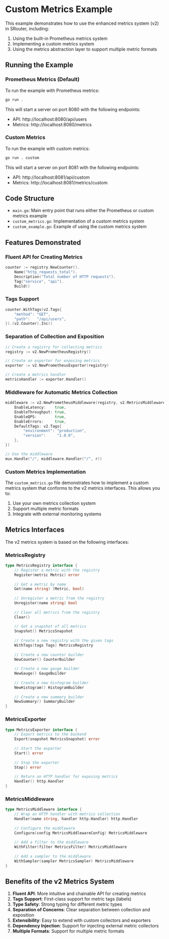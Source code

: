# Custom Metrics Example

This example demonstrates how to use the enhanced metrics system (v2) in SRouter, including:

1. Using the built-in Prometheus metrics system
2. Implementing a custom metrics system
3. Using the metrics abstraction layer to support multiple metric formats

## Running the Example

### Prometheus Metrics (Default)

To run the example with Prometheus metrics:

```bash
go run .
```

This will start a server on port 8080 with the following endpoints:

- API: http://localhost:8080/api/users
- Metrics: http://localhost:8080/metrics

### Custom Metrics

To run the example with custom metrics:

```bash
go run . custom
```

This will start a server on port 8081 with the following endpoints:

- API: http://localhost:8081/api/custom
- Metrics: http://localhost:8081/metrics/custom

## Code Structure

- `main.go`: Main entry point that runs either the Prometheus or custom metrics example
- `custom_metrics.go`: Implementation of a custom metrics system
- `custom_example.go`: Example of using the custom metrics system

## Features Demonstrated

### Fluent API for Creating Metrics

```go
counter := registry.NewCounter().
    Name("http_requests_total").
    Description("Total number of HTTP requests").
    Tag("service", "api").
    Build()
```

### Tags Support

```go
counter.WithTags(v2.Tags{
    "method": "GET",
    "path":   "/api/users",
}).(v2.Counter).Inc()
```

### Separation of Collection and Exposition

```go
// Create a registry for collecting metrics
registry := v2.NewPrometheusRegistry()

// Create an exporter for exposing metrics
exporter := v2.NewPrometheusExporter(registry)

// Create a metrics handler
metricsHandler := exporter.Handler()
```

### Middleware for Automatic Metrics Collection

```go
middleware := v2.NewPrometheusMiddleware(registry, v2.MetricsMiddlewareConfig{
    EnableLatency:    true,
    EnableThroughput: true,
    EnableQPS:        true,
    EnableErrors:     true,
    DefaultTags: v2.Tags{
        "environment": "production",
        "version":     "1.0.0",
    },
})

// Use the middleware
mux.Handle("/", middleware.Handler("/", r))
```

### Custom Metrics Implementation

The `custom_metrics.go` file demonstrates how to implement a custom metrics system that conforms to the v2 metrics interfaces. This allows you to:

1. Use your own metrics collection system
2. Support multiple metric formats
3. Integrate with external monitoring systems

## Metrics Interfaces

The v2 metrics system is based on the following interfaces:

### MetricsRegistry

```go
type MetricsRegistry interface {
    // Register a metric with the registry
    Register(metric Metric) error
    
    // Get a metric by name
    Get(name string) (Metric, bool)
    
    // Unregister a metric from the registry
    Unregister(name string) bool
    
    // Clear all metrics from the registry
    Clear()
    
    // Get a snapshot of all metrics
    Snapshot() MetricsSnapshot
    
    // Create a new registry with the given tags
    WithTags(tags Tags) MetricsRegistry
    
    // Create a new counter builder
    NewCounter() CounterBuilder
    
    // Create a new gauge builder
    NewGauge() GaugeBuilder
    
    // Create a new histogram builder
    NewHistogram() HistogramBuilder
    
    // Create a new summary builder
    NewSummary() SummaryBuilder
}
```

### MetricsExporter

```go
type MetricsExporter interface {
    // Export metrics to the backend
    Export(snapshot MetricsSnapshot) error
    
    // Start the exporter
    Start() error
    
    // Stop the exporter
    Stop() error
    
    // Return an HTTP handler for exposing metrics
    Handler() http.Handler
}
```

### MetricsMiddleware

```go
type MetricsMiddleware interface {
    // Wrap an HTTP handler with metrics collection
    Handler(name string, handler http.Handler) http.Handler
    
    // Configure the middleware
    Configure(config MetricsMiddlewareConfig) MetricsMiddleware
    
    // Add a filter to the middleware
    WithFilter(filter MetricsFilter) MetricsMiddleware
    
    // Add a sampler to the middleware
    WithSampler(sampler MetricsSampler) MetricsMiddleware
}
```

## Benefits of the v2 Metrics System

1. **Fluent API**: More intuitive and chainable API for creating metrics
2. **Tags Support**: First-class support for metric tags (labels)
3. **Type Safety**: Strong typing for different metric types
4. **Separation of Concerns**: Clear separation between collection and exposition
5. **Extensibility**: Easy to extend with custom collectors and exporters
6. **Dependency Injection**: Support for injecting external metric collectors
7. **Multiple Formats**: Support for multiple metric formats
